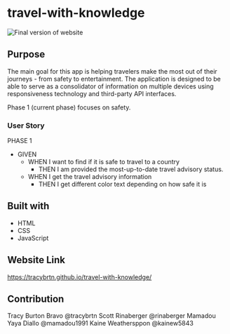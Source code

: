 # travel-with-knowledge
![Final version of website](https://github.com/tracybrtn/portfolio/blob/main/assets/images/deployed-screenshot.png)

## Purpose
The main goal for this app is helping travelers make the most out of their journeys - from safety to entertainment. The application is designed to be able to serve as a consolidator of information on multiple devices using responsiveness technology and third-party API interfaces.

Phase 1 (current phase) focuses on safety.

### User Story
PHASE 1
- GIVEN 
  - WHEN I want to find if it is safe to travel to a country
    - THEN I am provided the most-up-to-date travel advisory status.
  - WHEN I get the travel advisory information
    - THEN I get different color text depending on how safe it is

## Built with
- HTML
- CSS
- JavaScript

## Website Link
https://tracybrtn.github.io/travel-with-knowledge/

## Contribution
Tracy Burton Bravo @tracybrtn
Scott Rinaberger @rinaberger
Mamadou Yaya Diallo @mamadou1991
Kaine Weathersppon @kainew5843